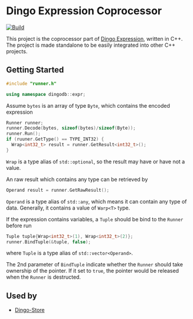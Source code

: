 # Dingo Expression Coprocessor

[![Build](https://github.com/dingodb/dingo-libexpr/actions/workflows/build.yml/badge.svg)](https://github.com/dingodb/dingo-libexpr/actions/workflows/build.yml)

This project is the coprocessor part of [Dingo Expression](https://github.com/dingodb/dingo-expr), written in C++. The project is made standalone to be easily integrated into other C++ projects.

## Getting Started

```cpp
#include "runner.h"

using namespace dingodb::expr;
```

Assume `bytes` is an array of type `Byte`, which contains the encoded expression

```cpp
Runner runner;
runner.Decode(bytes, sizeof(bytes)/sizeof(Byte));
runner.Run();
if (ruuner.GetType() == TYPE_INT32) {
  Wrap<int32_t> result = runner.GetResult<int32_t>();
}
```

`Wrap` is a type alias of `std::optional`, so the result may have or have not a value.

An raw result which contains any type can be retrieved by

```cpp
Operand result = runner.GetRawResult();
```

`Operand` is a type alias of `std::any`, which means it can contain any type of data. Generally, it contains a value of `Warp<T>` type.

If the expression contains variables, a `Tuple` should be bind to the `Runner` before run

```cpp
Tuple tuple{Wrap<int32_t>(1), Wrap<int32_t>(2)};
runner.BindTuple(&tuple, false);
```

where `Tuple` is a type alias of `std::vector<Operand>`.

The 2nd parameter of `BindTuple` indicate whether the `Runner` should take ownership of the pointer. If it set to `true`, the pointer would be released when the `Runner` is destructed.

## Used by

- [Dingo-Store](https://github.com/dingodb/dingo-store)
